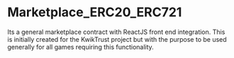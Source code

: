 # Marketplace_ERC20_ERC721
Its a general marketplace contract with ReactJS front end integration. This is initially created for the KwikTrust project but with the purpose to be used generally for all games requiring this functionality.
